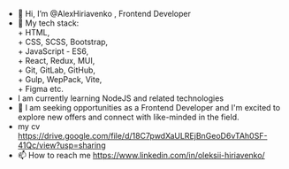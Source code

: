 - 👋 Hi, I’m @AlexHiriavenko , Frontend Developer
- 🌱 My tech stack:<br>
      + HTML,<br>
      + CSS, SCSS, Bootstrap,<br>
      + JavaScript - ES6,<br>
      + React, Redux, MUI,<br>
      + Git, GitLab, GitHub,<br>
      + Gulp, WepPack, Vite,<br>
      + Figma etc.<br>
-  I am currently learning NodeJS and related technologies
- 💞️ I am seeking opportunities as a Frontend Developer and I'm excited to explore new offers and connect with like-minded in the field.
-  my cv https://drive.google.com/file/d/18C7pwdXaULREjBnGeoD6vTAh0SF-41Qc/view?usp=sharing 
- 📫 How to reach me https://www.linkedin.com/in/oleksii-hiriavenko/

<!---
AlexHiriavenko/AlexHiriavenko is a ✨ special ✨ repository because its `README.md` (this file) appears on your GitHub profile.
You can click the Preview link to take a look at your changes.
--->
